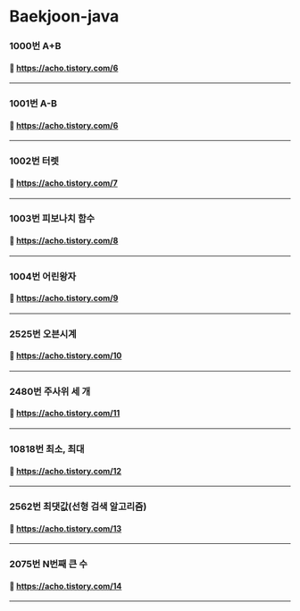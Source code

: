 # Baekjoon-java

### 1000번 A+B <br>
#### :link: https://acho.tistory.com/6
------------
### 1001번 A-B <br>
#### :link: https://acho.tistory.com/6
------------
### 1002번 터렛 <br>
#### :link: https://acho.tistory.com/7
------------
### 1003번 피보나치 함수 <br>
#### :link: https://acho.tistory.com/8
------------
### 1004번 어린왕자 <br>
#### :link: https://acho.tistory.com/9
------------
### 2525번 오븐시계 <br>
#### :link: https://acho.tistory.com/10
------------
### 2480번 주사위 세 개 <br>
#### :link: https://acho.tistory.com/11
------------
### 10818번 최소, 최대 <br>
#### :link: https://acho.tistory.com/12
------------
### 2562번 최댓값(선형 검색 알고리즘) <br>
#### :link: https://acho.tistory.com/13
------------
### 2075번 N번째 큰 수 <br>
#### :link: https://acho.tistory.com/14
------------
